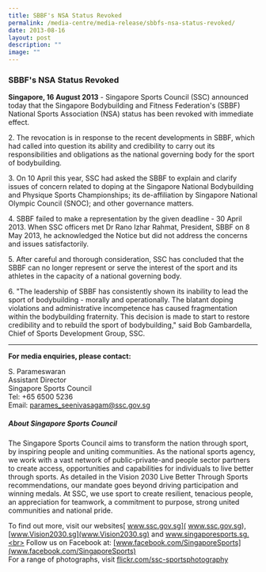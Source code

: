 ```yaml
---
title: SBBF's NSA Status Revoked
permalink: /media-centre/media-release/sbbfs-nsa-status-revoked/
date: 2013-08-16
layout: post
description: ""
image: ""
---
```

### **SBBF's NSA Status Revoked**

**Singapore, 16 August 2013** - Singapore Sports Council (SSC) announced today that the Singapore Bodybuilding and Fitness Federation's (SBBF) National Sports Association (NSA) status has been revoked with immediate effect.

2\. The revocation is in response to the recent developments in SBBF, which had called into question its ability and credibility to carry out its responsibilities and obligations as the national governing body for the sport of bodybuilding.

3\. On 10 April this year, SSC had asked the SBBF to explain and clarify issues of concern related to doping at the Singapore National Bodybuilding and Physique Sports Championships; its de-affiliation by Singapore National Olympic Council (SNOC); and other governance matters.

4\. SBBF failed to make a representation by the given deadline - 30 April 2013. When SSC officers met Dr Rano Izhar Rahmat, President, SBBF on 8 May 2013, he acknowledged the Notice but did not address the concerns and issues satisfactorily.

5\. After careful and thorough consideration, SSC has concluded that the SBBF can no longer represent or serve the interest of the sport and its athletes in the capacity of a national governing body.

6\. "The leadership of SBBF has consistently shown its inability to lead the sport of bodybuilding - morally and operationally. The blatant doping violations and administrative incompetence has caused fragmentation within the bodybuilding fraternity. This decision is made to start to restore credibility and to rebuild the sport of bodybuilding," said Bob Gambardella, Chief of Sports Development Group, SSC.

---

**For media enquiries, please contact:**

S. Parameswaran
<br>Assistant Director
<br>Singapore Sports Council
<br>Tel: +65 6500 5236
<br>Email: [parames_seenivasagam@ssc.gov.sg](mailto:parames_seenivasagam@ssc.gov.sg)

##### **About Singapore Sports Council**
The Singapore Sports Council aims to transform the nation through sport, by inspiring people and uniting communities. As the national sports agency, we work with a vast network of public-private-and people sector partners to create access, opportunities and capabilities for individuals to live better through sports. As detailed in the Vision 2030 Live Better Through Sports recommendations, our mandate goes beyond driving participation and winning medals. At SSC, we use sport to create resilient, tenacious people, an appreciation for teamwork, a commitment to purpose, strong united communities and national pride.

To find out more, visit our websites[ www.ssc.gov.sg]( www.ssc.gov.sg), [www.Vision2030.sg](www.Vision2030.sg) and www.singaporesports.sg.<br>
Follow us on Facebook at: [www.facebook.com/SingaporeSports](www.facebook.com/SingaporeSports)<br>
For a range of photographs, visit [flickr.com/ssc-sportsphotography](flickr.com/ssc-sportsphotography)<br>